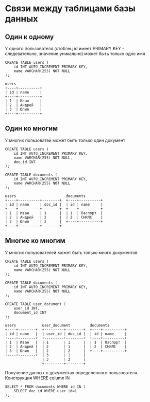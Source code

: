 # Связи между таблицами базы данных

## Один к одному

У одного пользователя (стоблец id имеет PRIMARY KEY - следовательно, значение
уникально) может быть только одно имя

    CREATE TABLE users (
        id INT AUTO_INCREMENT PRIMARY KEY,
        name VARCHAR(255) NOT NULL
    );
    
    users
    +----+----------+
    | id | name     |
    +----+----------+
    | 1  | Иван     |
    | 2  | Андрей   |
    | 3  | Юлия     |
    +----+----------+

## Один ко многим

У многих пользоватей может быть только один документ 

    CREATE TABLE users (
        id INT AUTO_INCREMENT PRIMARY KEY,
        name VARCHAR(255) NOT NULL,
        doc_id INT
    );

    CREATE TABLE documents (
        id INT AUTO_INCREMENT PRIMARY KEY,
        name VARCHAR(255) NOT NULL
    );

    users                       documents
    +----+----------+--------+  +----+----------+
    | id | name     | doc_id |  | id | name     |
    +----+----------+--------+  +----+----------+
    | 1  | Иван     | 1      |  | 1  | Паспорт  |
    | 2  | Андрей   | 2      |  | 2  | СНИЛС    |
    | 3  | Юлия     | 2      |  +----+----------+
    +----+----------+--------+

## Многие ко многим

У многих пользователей может быть только много документов

    CREATE TABLE users (
        id INT AUTO_INCREMENT PRIMARY KEY,
        name VARCHAR(255) NOT NULL
    );

    CREATE TABLE documents (
        id INT AUTO_INCREMENT PRIMARY KEY,
        name VARCHAR(255) NOT NULL
    );

    CREATE TABLE user_document (
        user_id INT,
        document_id INT
    );

    users            user_document         documents
    +----+--------+  +---------+--------+  +----+----------+
    | id | name   |  | user_id | doc_id |  | id | name     |
    +----+--------+  +---------+--------+  +----+----------+
    | 1  | Иван   |  | 1       | 1      |  | 1  | Паспорт  |
    | 2  | Андрей |  | 2       | 1      |  | 2  | СНИЛС    |
    | 3  | Юлия   |  | 2       | 2      |  +----+----------+
    +----+--------+  | 3       | 1      |
                     | 3       | 2      |
                     +---------+--------+

Получение данных о документах определенного пользователя. Конструкция WHERE 
column IN

    SELECT * FROM documents WHERE id IN (
        SELECT doc_id WHERE user_id=1
    );

